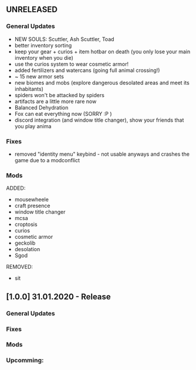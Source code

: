 ## UNRELEASED
### General Updates
+ NEW SOULS: Scuttler, Ash Scuttler, Toad
+ better inventory sorting
+ keep your gear + curios + item hotbar on death (you only lose your main inventory when you die)
+ use the curios system to wear cosmetic armor!
+ added fertilizers and watercans (going full animal crossing!)
+ ~ 15 new armor sets
+ new biomes and mobs (explore dangerous desolated areas and meet its inhabitants)
+ spiders won't be attacked by spiders
+ artifacts are a little more rare now
+ Balanced Dehydration
+ Fox can eat everything now (SORRY :P )
+ discord integration (and window title changer), show your friends that you play anima

### Fixes
+ removed "identity menu" keybind - not usable anyways and crashes the game due to a modconflict

### Mods
ADDED:
+ mousewheele
+ craft presence
+ window title changer
+ mcsa
+ croptosis
+ curios
+ cosmetic armor
+ geckolib
+ desolation
+ Sgod

REMOVED:
+ sit 

## [1.0.0] 31.01.2020 - Release
### General Updates


### Fixes


### Mods


### Upcomming:
